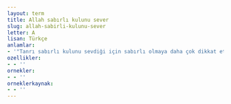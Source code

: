```yaml
---
layout: term
title: Allah sabırlı kulunu sever
slug: allah-sabirli-kulunu-sever
letter: A
lisan: Türkçe
anlamlar:
- '"Tanrı sabırlı kulunu sevdiği için sabırlı olmaya daha çok dikkat etmeliyiz" anlamında kullanılan bir söz'
ozellikler:
- - ''
ornekler:
- - ''
orneklerkaynak:
- - ''
---
```

